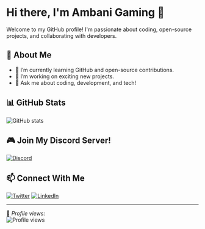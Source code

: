 # Hi there, I'm Ambani Gaming 👋

Welcome to my GitHub profile! I'm passionate about coding, open-source projects, and collaborating with developers.

## 🚀 About Me
- 🌱 I’m currently learning GitHub and open-source contributions.
- 🔭 I’m working on exciting new projects.
- 💬 Ask me about coding, development, and tech!

## 📊 GitHub Stats
![GitHub stats](https://github-readme-stats.vercel.app/api?username=ambanigaming0e&show_icons=true&theme=radical)

## 🎮 Join My Discord Server!
[![Discord](https://img.shields.io/badge/Join%20Our%20Discord-7289DA?style=for-the-badge&logo=discord&logoColor=white)](https://discord.gg/ncop)

## 📫 Connect With Me
[![Twitter](https://img.shields.io/badge/Twitter-%231DA1F2.svg?&style=for-the-badge&logo=twitter&logoColor=white)](https://twitter.com/)
[![LinkedIn](https://img.shields.io/badge/LinkedIn-%230077B5.svg?&style=for-the-badge&logo=linkedin&logoColor=white)](https://linkedin.com/in/)

---

🔹 *Profile views:*  
![Profile views](https://komarev.com/ghpvc/?username=your-username&style=flat-square)
